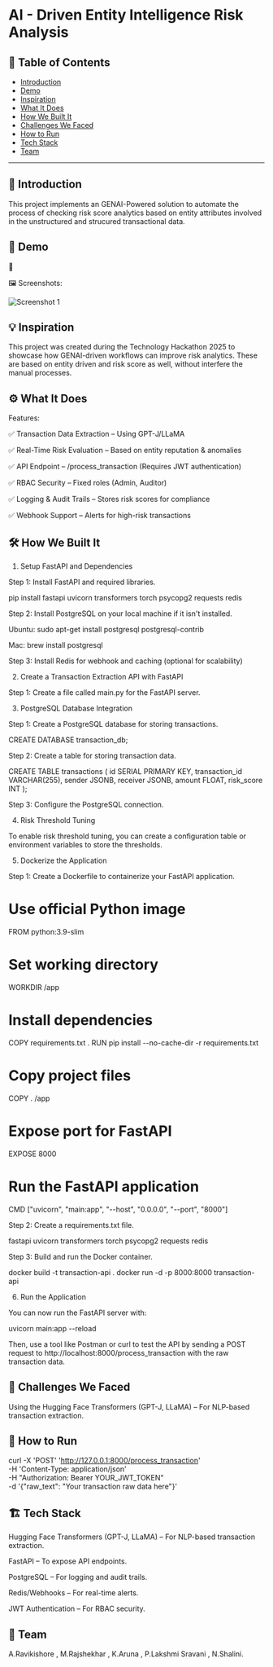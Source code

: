 # AI - Driven Entity Intelligence Risk Analysis

## 📌 Table of Contents
- [Introduction](#introduction)
- [Demo](#demo)
- [Inspiration](#inspiration)
- [What It Does](#what-it-does)
- [How We Built It](#how-we-built-it)
- [Challenges We Faced](#challenges-we-faced)
- [How to Run](#how-to-run)
- [Tech Stack](#tech-stack)
- [Team](#team)

---

## 🎯 Introduction

This project implements an GENAI-Powered solution to automate the process of checking risk score analytics based on entity attributes involved in the unstructured and strucured transactional data.

## 🎥 Demo
🔗 
  
🖼️ Screenshots:

![Screenshot 1](link-to-image)

## 💡 Inspiration
This project was created during the Technology Hackathon 2025 to showcase how GENAI-driven workflows can improve risk analytics. These are based on entity driven and risk score as well, without interfere the manual processes.


## ⚙️ What It Does
Features:

✅ Transaction Data Extraction – Using GPT-J/LLaMA

✅ Real-Time Risk Evaluation – Based on entity reputation & anomalies

✅ API Endpoint – /process_transaction (Requires JWT authentication)

✅ RBAC Security – Fixed roles (Admin, Auditor)

✅ Logging & Audit Trails – Stores risk scores for compliance

✅ Webhook Support – Alerts for high-risk transactions



## 🛠️ How We Built It
1. Setup FastAPI and Dependencies

Step 1: Install FastAPI and required libraries.

pip install fastapi uvicorn transformers torch psycopg2 requests redis

Step 2: Install PostgreSQL on your local machine if it isn't installed.

Ubuntu: sudo apt-get install postgresql postgresql-contrib

Mac: brew install postgresql


Step 3: Install Redis for webhook and caching (optional for scalability)

2. Create a Transaction Extraction API with FastAPI

Step 1: Create a file called main.py for the FastAPI server.

3. PostgreSQL Database Integration

Step 1: Create a PostgreSQL database for storing transactions.

CREATE DATABASE transaction_db;

Step 2: Create a table for storing transaction data.

CREATE TABLE transactions (
    id SERIAL PRIMARY KEY,
    transaction_id VARCHAR(255),
    sender JSONB,
    receiver JSONB,
    amount FLOAT,
    risk_score INT
);

Step 3: Configure the PostgreSQL connection.

4. Risk Threshold Tuning

To enable risk threshold tuning, you can create a configuration table or environment variables to store the thresholds.

5. Dockerize the Application

Step 1: Create a Dockerfile to containerize your FastAPI application.

# Use official Python image
FROM python:3.9-slim

# Set working directory
WORKDIR /app

# Install dependencies
COPY requirements.txt .
RUN pip install --no-cache-dir -r requirements.txt

# Copy project files
COPY . /app

# Expose port for FastAPI
EXPOSE 8000

# Run the FastAPI application
CMD ["uvicorn", "main:app", "--host", "0.0.0.0", "--port", "8000"]

Step 2: Create a requirements.txt file.

fastapi
uvicorn
transformers
torch
psycopg2
requests
redis

Step 3: Build and run the Docker container.

docker build -t transaction-api .
docker run -d -p 8000:8000 transaction-api

6. Run the Application

You can now run the FastAPI server with:

uvicorn main:app --reload

Then, use a tool like Postman or curl to test the API by sending a POST request to http://localhost:8000/process_transaction with the raw transaction data.


## 🚧 Challenges We Faced

Using the Hugging Face Transformers (GPT-J, LLaMA) – For NLP-based transaction extraction.


## 🏃 How to Run

curl -X 'POST' 'http://127.0.0.1:8000/process_transaction' \
-H 'Content-Type: application/json' \
-H "Authorization: Bearer YOUR_JWT_TOKEN" \
-d '{"raw_text": "Your transaction raw data here"}'


## 🏗️ Tech Stack
Hugging Face Transformers (GPT-J, LLaMA) – For NLP-based transaction extraction.

FastAPI – To expose API endpoints.

PostgreSQL – For logging and audit trails.

Redis/Webhooks – For real-time alerts.

JWT Authentication – For RBAC security.


## 👥 Team

A.Ravikishore ,
M.Rajshekhar ,
K.Aruna ,
P.Lakshmi Sravani ,
N.Shalini.

